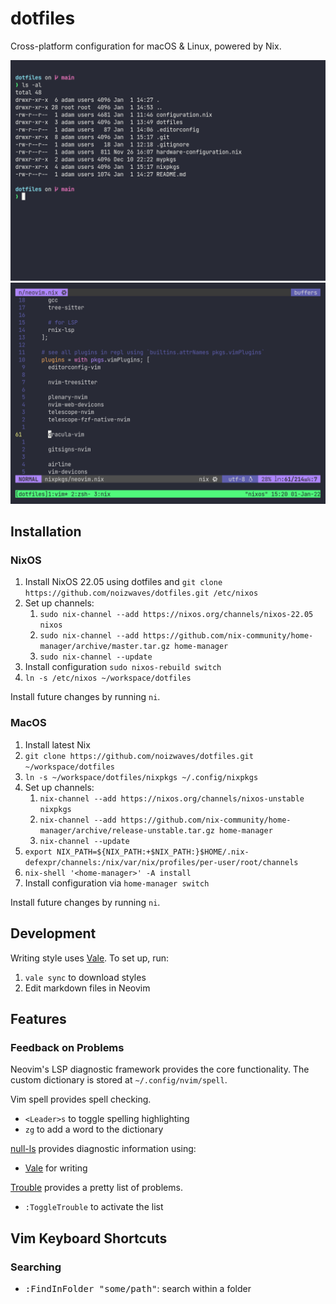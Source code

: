 # dotfiles

Cross-platform configuration for macOS & Linux, powered by Nix.

![Screenshot of shell prompt](shell_prompt.png)
![Screenshot of Vim](vim.png)

## Installation

### NixOS

1. Install NixOS 22.05 using dotfiles and `git clone https://github.com/noizwaves/dotfiles.git /etc/nixos`
1. Set up channels:
    1. `sudo nix-channel --add https://nixos.org/channels/nixos-22.05 nixos`
    1. `sudo nix-channel --add https://github.com/nix-community/home-manager/archive/master.tar.gz home-manager`
    1. `sudo nix-channel --update`
1. Install configuration `sudo nixos-rebuild switch`
1. `ln -s /etc/nixos ~/workspace/dotfiles`

Install future changes by running `ni`.

### MacOS

1. Install latest Nix
1. `git clone https://github.com/noizwaves/dotfiles.git ~/workspace/dotfiles`
1. `ln -s ~/workspace/dotfiles/nixpkgs ~/.config/nixpkgs`
1. Set up channels:
    1. `nix-channel --add https://nixos.org/channels/nixos-unstable nixpkgs`
    1. `nix-channel --add https://github.com/nix-community/home-manager/archive/release-unstable.tar.gz home-manager`
    1. `nix-channel --update`
1. `export NIX_PATH=${NIX_PATH:+$NIX_PATH:}$HOME/.nix-defexpr/channels:/nix/var/nix/profiles/per-user/root/channels`
1. `nix-shell '<home-manager>' -A install`
1. Install configuration via `home-manager switch`

Install future changes by running `ni`.

## Development

Writing style uses [Vale](https://docs.errata.ai/vale/cli).
To set up, run:

1. `vale sync` to download styles
1. Edit markdown files in Neovim

## Features

### Feedback on Problems

Neovim's LSP diagnostic framework provides the core functionality.
The custom dictionary is stored at `~/.config/nvim/spell`.

Vim spell provides spell checking.
- `<Leader>s` to toggle spelling highlighting
- `zg` to add a word to the dictionary

[null-ls](https://github.com/jose-elias-alvarez/null-ls.nvim) provides diagnostic information using:
- [Vale](https://docs.errata.ai/) for writing

[Trouble](https://github.com/folke/trouble.nvim) provides a pretty list of problems.
- `:ToggleTrouble` to activate the list

## Vim Keyboard Shortcuts

### Searching

- <kbd>:FindInFolder "some/path"</kbd>: search within a folder
